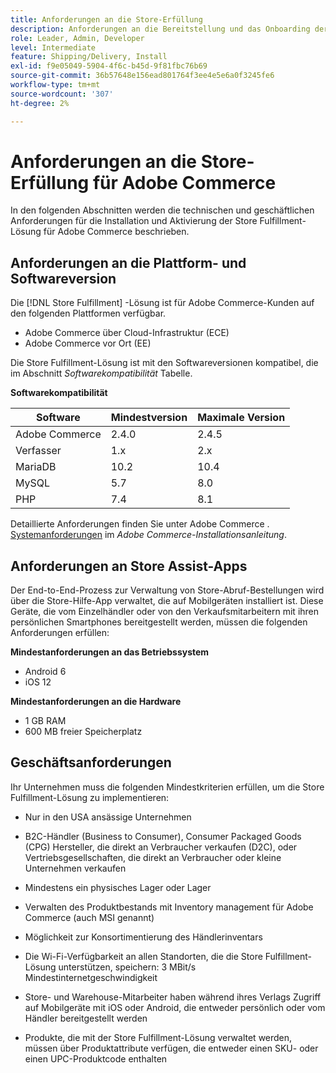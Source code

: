 ```yaml
---
title: Anforderungen an die Store-Erfüllung
description: Anforderungen an die Bereitstellung und das Onboarding der [!DNL Store Fulfillment solution].
role: Leader, Admin, Developer
level: Intermediate
feature: Shipping/Delivery, Install
exl-id: f9e05049-5904-4f6c-b45d-9f81fbc76b69
source-git-commit: 36b57648e156ead801764f3ee4e5e6a0f3245fe6
workflow-type: tm+mt
source-wordcount: '307'
ht-degree: 2%

---
```


# Anforderungen an die Store-Erfüllung für Adobe Commerce

In den folgenden Abschnitten werden die technischen und geschäftlichen Anforderungen für die Installation und Aktivierung der Store Fulfillment-Lösung für Adobe Commerce beschrieben.

## Anforderungen an die Plattform- und Softwareversion

Die [!DNL Store Fulfillment] -Lösung ist für Adobe Commerce-Kunden auf den folgenden Plattformen verfügbar.

- Adobe Commerce über Cloud-Infrastruktur (ECE)
- Adobe Commerce vor Ort (EE)

Die Store Fulfillment-Lösung ist mit den Softwareversionen kompatibel, die im Abschnitt *Softwarekompatibilität* Tabelle.

**Softwarekompatibilität**

| **Software** | **Mindestversion** | **Maximale Version** |
|----------------|---------------------|---------------------|
| Adobe Commerce | 2.4.0 | 2.4.5 |
| Verfasser | 1.x | 2.x |
| MariaDB | 10.2 | 10.4 |
| MySQL | 5.7 | 8.0 |
| PHP | 7.4 | 8.1 |

Detaillierte Anforderungen finden Sie unter Adobe Commerce . [Systemanforderungen](https://experienceleague.adobe.com/docs/commerce-operations/installation-guide/system-requirements.html) im *Adobe Commerce-Installationsanleitung*.

## Anforderungen an Store Assist-Apps

Der End-to-End-Prozess zur Verwaltung von Store-Abruf-Bestellungen wird über die Store-Hilfe-App verwaltet, die auf Mobilgeräten installiert ist. Diese Geräte, die vom Einzelhändler oder von den Verkaufsmitarbeitern mit ihren persönlichen Smartphones bereitgestellt werden, müssen die folgenden Anforderungen erfüllen:

**Mindestanforderungen an das Betriebssystem**

- Android 6
- iOS 12

**Mindestanforderungen an die Hardware**

- 1 GB RAM
- 600 MB freier Speicherplatz

## Geschäftsanforderungen

Ihr Unternehmen muss die folgenden Mindestkriterien erfüllen, um die Store Fulfillment-Lösung zu implementieren:

- Nur in den USA ansässige Unternehmen

- B2C-Händler (Business to Consumer), Consumer Packaged Goods (CPG) Hersteller, die direkt an Verbraucher verkaufen (D2C), oder Vertriebsgesellschaften, die direkt an Verbraucher oder kleine Unternehmen verkaufen

- Mindestens ein physisches Lager oder Lager

- Verwalten des Produktbestands mit Inventory management für Adobe Commerce (auch MSI genannt)

- Möglichkeit zur Konsortimentierung des Händlerinventars

- Die Wi-Fi-Verfügbarkeit an allen Standorten, die die Store Fulfillment-Lösung unterstützen, speichern: 3 MBit/s Mindestinternetgeschwindigkeit

- Store- und Warehouse-Mitarbeiter haben während ihres Verlags Zugriff auf Mobilgeräte mit iOS oder Android, die entweder persönlich oder vom Händler bereitgestellt werden

- Produkte, die mit der Store Fulfillment-Lösung verwaltet werden, müssen über Produktattribute verfügen, die entweder einen SKU- oder einen UPC-Produktcode enthalten
